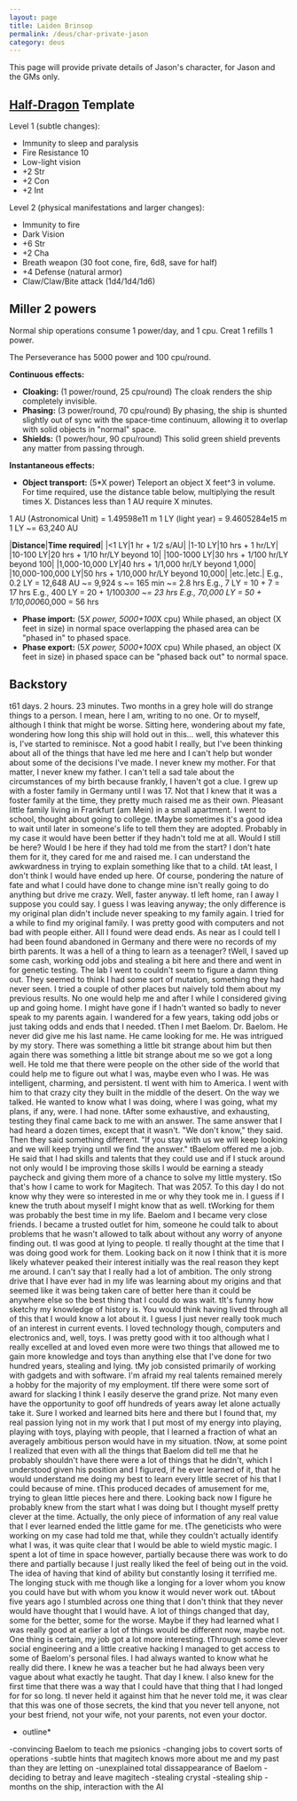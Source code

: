 ```yaml
---
layout: page
title: Laiden Brinsop
permalink: /deus/char-private-jason
category: deus
---
```

This page will provide private details of Jason's character, for Jason and the GMs only.


## [Half-Dragon](http://www.d20srd.org/srd/monsters/halfDragon.htm) Template

Level 1 (subtle changes):
* Immunity to sleep and paralysis
* Fire Resistance 10
* Low-light vision
* +2 Str
* +2 Con
* +2 Int

Level 2 (physical manifestations and larger changes):
* Immunity to fire
* Dark Vision
* +6 Str
* +2 Cha
* Breath weapon (30 foot cone, fire, 6d8, save for half)
* +4 Defense (natural armor)
* Claw/Claw/Bite attack (1d4/1d4/1d6)


## Miller 2 powers

Normal ship operations consume 1 power/day, and 1 cpu.
Creat 1 refills 1 power.

The Perseverance has 5000 power and 100 cpu/round.

__Continuous effects:__
* __Cloaking:__ (1 power/round, 25 cpu/round) The cloak renders the ship completely invisible.
* __Phasing:__ (3 power/round, 70 cpu/round) By phasing, the ship is shunted slightly out of sync with the space-time continuum, allowing it to overlap with solid objects in &quot;normal&quot; space.
* __Shields:__ (1 power/hour, 90 cpu/round) This solid green shield prevents any matter from passing through.

__Instantaneous effects:__
* __Object transport:__ (5*X power) Teleport an object X feet^3 in volume. For time required, use the distance table below, multiplying the result times X. Distances less than 1 AU require X minutes.

1 AU (Astronomical Unit) = 1.49598e11 m
1 LY (light year) = 9.4605284e15 m
1 LY ~= 63,240 AU

|__Distance__|__Time required__|
|&lt;1 LY|1 hr + 1/2 s/AU|
|1-10 LY|10 hrs + 1 hr/LY|
|10-100 LY|20 hrs + 1/10 hr/LY beyond 10|
|100-1000 LY|30 hrs + 1/100 hr/LY beyond 100|
|1,000-10,000 LY|40 hrs + 1/1,000 hr/LY beyond 1,000|
|10,000-100,000 LY|50 hrs + 1/10,000 hr/LY beyond 10,000|
|etc.|etc.|
E.g., 0.2 LY = 12,648 AU ~= 9,924 s ~= 165 min ~= 2.8 hrs
E.g., 7 LY = 10 + 7 = 17 hrs
E.g., 400 LY = 20 + 1/100*300 ~= 23 hrs
E.g., 70,000 LY = 50 + 1/10,000*60,000 = 56 hrs

* __Phase import:__ (5*X power, 5000+100*X cpu) While phased, an object (X feet in size) in normal space overlapping the phased area can be &quot;phased in&quot; to phased space.
* __Phase export:__ (5*X power, 5000+100*X cpu) While phased, an object (X feet in size) in phased space can be &quot;phased back out&quot; to normal space.


## Backstory

t61 days.  2 hours.  23 minutes.  Two months in a grey hole will do strange things to a person.  I mean, here I am, writing to no one.  Or to myself, although I think that might be worse.  Sitting here, wondering about my fate, wondering how long this ship will hold out in this...  well, this whatever this is, I've started to reminisce.  Not a good habit I really, but I've been thinking about all of the things that have led me here and I can't help but wonder about some of the decisions I've made.
I never knew my mother.  For that matter, I never knew my father.  I can't tell a sad tale about the circumstances of my birth because frankly, I haven't got a clue.  I grew up with a foster family in Germany until I was 17.  Not that I knew that it was a foster family at the time, they pretty much raised me as their own.  Pleasant little family living in Frankfurt (am Mein) in a small apartment.  I went to school, thought about going to college.
tMaybe sometimes it's a good idea to wait until later in someone's life to tell them they are adopted.  Probably in my case it would have been better if they hadn't told me at all.  Would I still be here?  Would I be here if they had told me from the start?  I don't hate them for it, they cared for me and raised me.  I can understand the awkwardness in trying to explain something like that to a child.
tAt least, I don't think I would have ended up here.  Of course, pondering the nature of fate and what I could have done to change mine isn't really going to do anything but drive me crazy.  Well, faster anyway.
tI left home, ran I away I suppose you could say.  I guess I was leaving anyway; the only difference is my original plan didn't include never speaking to my family again.  I tried for a while to find my original family.  I was pretty good with computers and not bad with people either.  All I found were dead ends.  As near as I could tell I had been found abandoned in Germany and there were no records of my birth parents.  It was a hell of a thing to learn as a teenager?
tWell, I saved up some cash, working odd jobs and stealing a bit here and there and went in for genetic testing.  The lab I went to couldn't seem to figure a damn thing out.  They seemed to think I had some sort of mutation, something they had never seen.  I tried a couple of other places but naively told them about my previous results.  No one would help me and after I while I considered giving up and going home.  I might have gone if I hadn't wanted so badly to never speak to my parents again.  I wandered for a few years, taking odd jobs or just taking odds and ends that I needed.
tThen I met Baelom.  Dr. Baelom.  He never did give me his last name.  He came looking for me.  He was intrigued by my story.  There was something a little bit strange about him but then again there was something a little bit strange about me so we got a long well.  He told me that there were people on the other side of the world that could help me to figure out what I was, maybe even who I was.  He was intelligent, charming, and persistent.
tI went with him to America.  I went with him to that crazy city they built in the middle of the desert.  On the way we talked.  He wanted to know what I was doing, where I was going, what my plans, if any, were.  I had none.
tAfter some exhaustive, and exhausting, testing they final came back to me with an answer.  The same answer that I had heard a dozen times, except that it wasn't.  "We don't know," they said.  Then they said something different.  "If you stay with us we will keep looking and we will keep trying until we find the answer."
tBaelom offered me a job.  He said that I had skills and talents that they could use and if I stuck around not only would I be improving those skills I would be earning a steady paycheck and giving them more of a chance to solve my little mystery.
tSo that's how I came to work for Magitech.  That was 2057.  To this day I do not know why they were so interested in me or why they took me in.  I guess if I knew the truth about myself I might know that as well.
tWorking for them was probably the best time in my life.  Baelom and I became very close friends.  I became a trusted outlet for him, someone he could talk to about problems that he wasn't allowed to talk about without any worry of anyone finding out.
tI was good at lying to people.
tI really thought at the time that I was doing good work for them.  Looking back on it now I think that it is more likely whatever peaked their interest initially was the real reason they kept me around.  I can't say that I really had a lot of ambition.  The only strong drive that I have ever had in my life was learning about my origins and that seemed like it was being taken care of better here than it could be anywhere else so the best thing that I could do was wait.
tIt's funny how sketchy my knowledge of history is.  You would think having lived through all of this that I would know a lot about it.  I guess I just never really took much of an interest in current events.  I loved technology though, computers and electronics and, well, toys.  I was pretty good with it too although what I really excelled at and loved even more were two things that allowed me to gain more knowledge and toys than anything else that I've done for two hundred years, stealing and lying.
tMy job consisted primarily of working with gadgets and with software.  I'm afraid my real talents remained merely a hobby for the majority of my employment.
tIf there were some sort of award for slacking I think I easily deserve the grand prize.  Not many even have the opportunity to goof off hundreds of years away let alone actually take it.  Sure I worked and learned bits here and there but I found that, my real passion lying not in my work that I put most of my energy into playing, playing with toys, playing with people, that I learned a fraction of what an averagely ambitious person would have in my situation.
tNow, at some point I realized that even with all the things that Baelom did tell me that he probably shouldn't have there were a lot of things that he didn't, which I understood given his position and I figured, if he ever learned of it, that he would understand me doing my best to learn every little secret of his that I could because of mine.
tThis produced decades of amusement for me, trying to glean little pieces here and there.  Looking back now I figure he probably knew from the start what I was doing but I thought myself pretty clever at the time.  Actually, the only piece of information of any real value that I ever learned ended the little game for me.
tThe geneticists who were working on my case had told me that, while they couldn't actually identify what I was, it was quite clear that I would be able to wield mystic magic.  I spent a lot of time in space however, partially because there was work to do there and partially because I just really liked the feel of being out in the void.  The idea of having that kind of ability but constantly losing it terrified me.  The longing stuck with me though like a longing for a lover whom you know you could have but with whom you know it would never work out.
tAbout five years ago I stumbled across one thing that I don't think that they never would have thought that I would have.  A lot of things changed that day, some for the better, some for the worse.  Maybe if they had learned what I was really good at earlier a lot of things would be different now, maybe not.  One thing is certain, my job got a lot more interesting.
tThrough some clever social engineering and a little creative hacking I managed to get access to some of Baelom's personal files.  I had always wanted to know what he really did there.  I knew he was a teacher but he had always been very vague about what exactly he taught.  That day I knew.  I also knew for the first time that there was a way that I could have that thing that I had longed for for so long.
tI never held it against him that he never told me, it was clear that this was one of those secrets, the kind that you never tell anyone, not your best friend, not your wife, not your parents, not even your doctor.

* outline*

-convincing Baelom to teach me psionics
-changing jobs to covert sorts of operations
-subtle hints that magitech knows more about me and my past than they are letting on
-unexplained total dissappearance of Baelom
-deciding to betray and leave magitech
-stealing crystal
-stealing ship
-months on the ship, interaction with the AI
